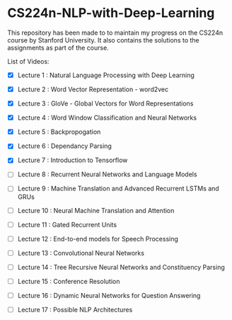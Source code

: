 # CS224n-NLP-with-Deep-Learning

This repository has been made to to maintain my progress on the CS224n course by Stanford University. It also contains the solutions to the assignments as part of the course.

List of Videos:

- [x] Lecture 1 : Natural Language Processing with Deep Learning
- [x] Lecture 2 : Word Vector Representation - word2vec
- [x] Lecture 3 : GloVe - Global Vectors for Word Representations
- [x] Lecture 4 : Word Window Classification and Neural Networks 
- [x] Lecture 5 : Backpropogation 
- [x] Lecture 6 : Dependancy Parsing
- [x] Lecture 7 : Introduction to Tensorflow 
- [ ] Lecture 8 : Recurrent Neural Networks and Language Models
- [ ] Lecture 9 : Machine Translation and Advanced Recurrent LSTMs and GRUs
- [ ] Lecture 10 : Neural Machine Translation and Attention
- [ ] Lecture 11 : Gated Recurrent Units 
- [ ] Lecture 12 : End-to-end models for Speech Processing 
- [ ] Lecture 13 : Convolutional Neural Networks
- [ ] Lecture 14 : Tree Recursive Neural Networks and Constituency Parsing
- [ ] Lecture 15 : Conference Resolution
- [ ] Lecture 16 : Dynamic Neural Networks for Question Answering 
- [ ] Lecture 17 : Possible NLP Architectures

